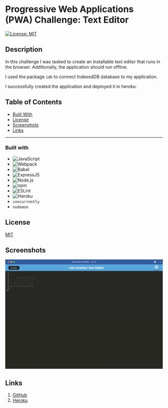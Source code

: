 # Progressive Web Applications (PWA) Challenge: Text Editor

[![License: MIT](https://img.shields.io/badge/License-MIT-blue.svg)](https://opensource.org/licenses/MIT)

## Description

In this challenge I was tasked to create an installable text editor that runs in the browser. Additionally, the application should run offline.  

I used the package ```idb``` to connect IndexedDB database to my application. 

I successfully created the application and deployed it in heroku.

## Table of Contents

* [Built With](#Built-With)
* [License](#License)
* [Screenshots](#Screenshots)
* [Links](#Links)
***

  
### Built with

- ![JavaScript](https://img.shields.io/badge/JavaScript-323330?style=for-the-badge&logo=javascript&logoColor=F7DF1E)
- ![Webpack](https://img.shields.io/badge/webpack-%238DD6F9.svg?style=for-the-badge&logo=webpack&logoColor=black)
- ![Babel](https://img.shields.io/badge/Babel-F9DC3e?style=for-the-badge&logo=babel&logoColor=black)
- ![ExpressJS](https://img.shields.io/badge/Express.js-000000?style=for-the-badge&logo=express&logoColor=white) 
- ![Node.js](https://img.shields.io/badge/Node.js-339933?style=for-the-badge&logo=nodedotjs&logoColor=white)
- ![npm](https://img.shields.io/badge/npm-CB3837?style=for-the-badge&logo=npm&logoColor=white)
- ![ESLint](https://img.shields.io/badge/ESLint-4B3263?style=for-the-badge&logo=eslint&logoColor=white)
- ![Heroku](https://img.shields.io/badge/heroku-%23430098.svg?style=for-the-badge&logo=heroku&logoColor=white)
- ```concurrently```
- ```nodemon```


## License
[MIT](https://opensource.org/licenses/MIT)

## Screenshots

![screenshot](/client/src/images/installed-desktop-screenshot.png)


## Links

1. [GitHub](https://github.com/mlcundayag/text-editorPWA)
2. [Heroku](https://myjate.herokuapp.com/)


  
